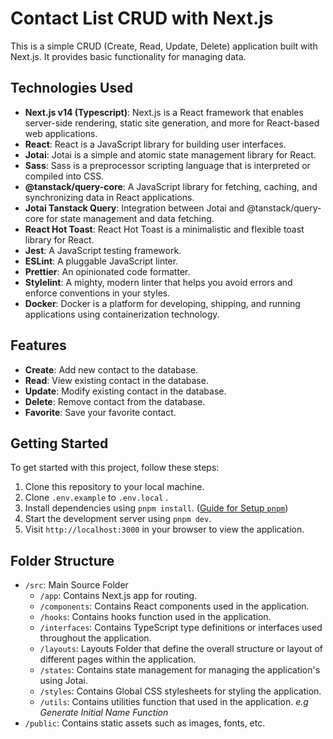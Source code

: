 # Contact List CRUD with Next.js

This is a simple CRUD (Create, Read, Update, Delete) application built with Next.js. It provides basic functionality for managing data.

## Technologies Used

-  **Next.js v14 (Typescript)**: Next.js is a React framework that enables server-side rendering, static site generation, and more for React-based web applications. 
-  **React**: React is a JavaScript library for building user interfaces. 
-  **Jotai**: Jotai is a simple and atomic state management library for React. 
-  **Sass**: Sass is a preprocessor scripting language that is interpreted or compiled into CSS.
-  **@tanstack/query-core**: A JavaScript library for fetching, caching, and synchronizing data in React applications. 
-  **Jotai Tanstack Query**: Integration between Jotai and @tanstack/query-core for state management and data fetching. 
-  **React Hot Toast**: React Hot Toast is a minimalistic and flexible toast library for React.
-  **Jest**: A JavaScript testing framework.
-  **ESLint**: A pluggable JavaScript linter.
-  **Prettier**: An opinionated code formatter.
-  **Stylelint**: A mighty, modern linter that helps you avoid errors and enforce conventions in your styles.
-   **Docker**: Docker is a platform for developing, shipping, and running applications using containerization technology.

## Features

- **Create**: Add new contact to the database.
- **Read**: View existing contact in the database.
- **Update**: Modify existing contact in the database.
- **Delete**: Remove contact from the database.
- **Favorite**: Save your favorite contact.

## Getting Started

To get started with this project, follow these steps:

1. Clone this repository to your local machine.
2. Clone `.env.example` to `.env.local` . 
3. Install dependencies using `pnpm install`. ([Guide for Setup `pnpm`](https://pnpm.io/installation))
4. Start the development server using `pnpm dev`.
5. Visit `http://localhost:3000` in your browser to view the application.

## Folder Structure

- `/src`: Main Source Folder 
	- `/app`: Contains Next.js app for routing.
	- `/components`: Contains React components used in the application.
	- `/hooks`: Contains hooks function used in the application.
	- `/interfaces`: Contains TypeScript type definitions or interfaces used throughout the application.
	- `/layouts`: Layouts Folder that define the overall structure or layout of different pages within the application.
	- `/states`: Contains state management for managing the application's using Jotai.
	- `/styles`: Contains Global CSS stylesheets for styling the application.
	- `/utils`: Contains utilities function that used in the application. *e.g Generate Initial Name Function*
- `/public`: Contains static assets such as images, fonts, etc.
